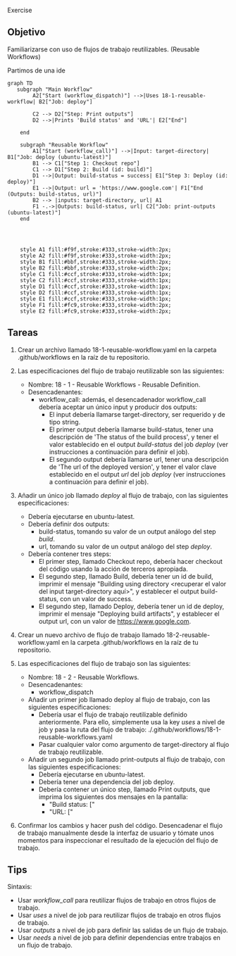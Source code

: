 Exercise
## Objetivo
Familiarizarse con uso de flujos de trabajo reutilizables. (Reusable Workflows)

Partimos de una ide 

```mermaid
graph TD
   subgraph "Main Workflow"        
        A2["Start (workflow_dispatch)"] -->|Uses 18-1-reusable-workflow| B2["Job: deploy"]        
       
        C2 --> D2["Step: Print outputs"]
        D2 -->|Prints 'Build status' and 'URL'| E2["End"]
      
    end

    subgraph "Reusable Workflow"
        A1["Start (workflow_call)"] -->|Input: target-directory| B1["Job: deploy (ubuntu-latest)"]
        B1 --> C1["Step 1: Checkout repo"]        
        C1 --> D1["Step 2: Build (id: build)"]
        D1 -->|Output: build-status = success| E1["Step 3: Deploy (id: deploy)"]
        E1 -->|Output: url = 'https://www.google.com'| F1["End (Outputs: build-status, url)"]        
        B2 --> |inputs: target-directory, url| A1
        F1 -.->|Outputs: build-status, url| C2["Job: print-outputs (ubuntu-latest)"]          
    end

 

  
    style A1 fill:#f9f,stroke:#333,stroke-width:2px;
    style A2 fill:#f9f,stroke:#333,stroke-width:2px;
    style B1 fill:#bbf,stroke:#333,stroke-width:2px;
    style B2 fill:#bbf,stroke:#333,stroke-width:2px;
    style C1 fill:#ccf,stroke:#333,stroke-width:1px;
    style C2 fill:#ccf,stroke:#333,stroke-width:1px;
    style D1 fill:#ccf,stroke:#333,stroke-width:1px;
    style D2 fill:#ccf,stroke:#333,stroke-width:1px;
    style E1 fill:#ccf,stroke:#333,stroke-width:1px;
    style F1 fill:#fc9,stroke:#333,stroke-width:2px;
    style E2 fill:#fc9,stroke:#333,stroke-width:2px;

``` 

## Tareas

1. Crear un archivo llamado 18-1-reusable-workflow.yaml en la carpeta .github/workflows en la raíz de tu repositorio.
2. Las especificaciones del flujo de trabajo reutilizable son las siguientes:
   - Nombre: 18 - 1 - Reusable Workflows - Reusable Definition.
   - Desencadenantes:
     - workflow_call: además, el desencadenador workflow_call debería aceptar un único input y producir dos outputs:
       - El input debería llamarse target-directory, ser requerido y de tipo string.
       - El primer output debería llamarse build-status, tener una descripción de 'The status of the build process', y tener el valor establecido en el output *build-status* del job *deploy* (ver instrucciones a continuación para definir el job).
       - El segundo output debería llamarse url, tener una descripción de 'The url of the deployed version', y tener el valor clave establecido en el output *url* del job *deploy* (ver instrucciones a continuación para definir el job).
3. Añadir un único job llamado *deploy* al flujo de trabajo, con las siguientes especificaciones:
   - Debería ejecutarse en ubuntu-latest.
   - Debería definir dos outputs:
     - build-status, tomando su valor de un output análogo del step *build*.
     - url, tomando su valor de un output análogo del step *deploy*.
   - Debería contener tres steps:
     - El primer step, llamado Checkout repo, debería hacer checkout del código usando la acción de terceros apropiada.
     - El segundo step, llamado Build, debería tener un id de build, imprimir el mensaje "Building using directory <recuperar el valor del input target-directory aquí>", y establecer el output build-status, con un valor de success.
     - El segundo step, llamado Deploy, debería tener un id de deploy, imprimir el mensaje "Deploying build artifacts", y establecer el output url, con un valor de https://www.google.com.
4. Crear un nuevo archivo de flujo de trabajo llamado 18-2-reusable-workflow.yaml en la carpeta .github/workflows en la raíz de tu repositorio.
5. Las especificaciones del flujo de trabajo son las siguientes:
   - Nombre: 18 - 2 - Reusable Workflows.
   - Desencadenantes:
     - workflow_dispatch
   - Añadir un primer job llamado deploy al flujo de trabajo, con las siguientes especificaciones:
     - Debería usar el flujo de trabajo reutilizable definido anteriormente. Para ello, simplemente usa la key *uses* a nivel de job y pasa la ruta del flujo de trabajo: ./.github/workflows/18-1-reusable-workflows.yaml
     - Pasar cualquier valor como argumento de target-directory al flujo de trabajo reutilizable.
   - Añadir un segundo job llamado print-outputs al flujo de trabajo, con las siguientes especificaciones:
     - Debería ejecutarse en ubuntu-latest.
     - Debería tener una dependencia del job deploy.
     - Debería contener un único step, llamado Print outputs, que imprima los siguientes dos mensajes en la pantalla:
       - "Build status: [<recuperar el output build-status del job deploy>"
       - "URL: [<recuperar el output url del job deploy>"

6. Confirmar los cambios y hacer push del código. Desencadenar el flujo de trabajo manualmente desde la interfaz de usuario y tómate unos momentos para inspeccionar el resultado de la ejecución del flujo de trabajo.

## Tips

Sintaxis:
  - Usar *workflow_call* para reutilizar flujos de trabajo en otros flujos de trabajo.
  - Usar *uses* a nivel de job para reutilizar flujos de trabajo en otros flujos de trabajo.
  - Usar *outputs* a nivel de job para definir las salidas de un flujo de trabajo.
  - Usar *needs* a nivel de job para definir dependencias entre trabajos en un flujo de trabajo.


